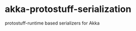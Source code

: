 akka-protostuff-serialization
=============================

protostuff-runtime based serializers for Akka